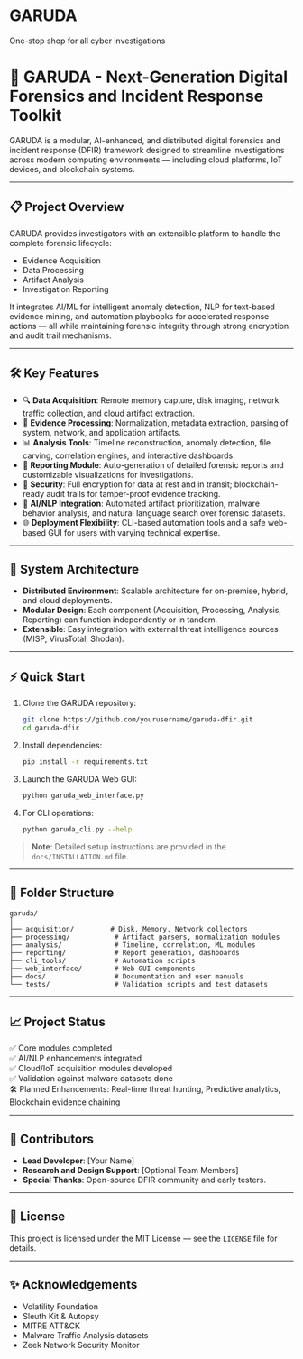 # GARUDA
One-stop shop for all cyber investigations

# 🚀 GARUDA - Next-Generation Digital Forensics and Incident Response Toolkit

GARUDA is a modular, AI-enhanced, and distributed digital forensics and incident response (DFIR) framework designed to streamline investigations across modern computing environments — including cloud platforms, IoT devices, and blockchain systems.

---

## 📋 Project Overview

GARUDA provides investigators with an extensible platform to handle the complete forensic lifecycle:  
- Evidence Acquisition  
- Data Processing  
- Artifact Analysis  
- Investigation Reporting

It integrates AI/ML for intelligent anomaly detection, NLP for text-based evidence mining, and automation playbooks for accelerated response actions — all while maintaining forensic integrity through strong encryption and audit trail mechanisms.

---

## 🛠️ Key Features

- 🔍 **Data Acquisition**: Remote memory capture, disk imaging, network traffic collection, and cloud artifact extraction.  
- 🧹 **Evidence Processing**: Normalization, metadata extraction, parsing of system, network, and application artifacts.  
- 📊 **Analysis Tools**: Timeline reconstruction, anomaly detection, file carving, correlation engines, and interactive dashboards.  
- 📝 **Reporting Module**: Auto-generation of detailed forensic reports and customizable visualizations for investigations.  
- 🔐 **Security**: Full encryption for data at rest and in transit; blockchain-ready audit trails for tamper-proof evidence tracking.  
- 🤖 **AI/NLP Integration**: Automated artifact prioritization, malware behavior analysis, and natural language search over forensic datasets.  
- 🌐 **Deployment Flexibility**: CLI-based automation tools and a safe web-based GUI for users with varying technical expertise.

---

## 🧱 System Architecture

- **Distributed Environment**: Scalable architecture for on-premise, hybrid, and cloud deployments.  
- **Modular Design**: Each component (Acquisition, Processing, Analysis, Reporting) can function independently or in tandem.  
- **Extensible**: Easy integration with external threat intelligence sources (MISP, VirusTotal, Shodan).

---

## ⚡ Quick Start

1. Clone the GARUDA repository:  
   ```bash
   git clone https://github.com/yourusername/garuda-dfir.git
   cd garuda-dfir
   ```

2. Install dependencies:  
   ```bash
   pip install -r requirements.txt
   ```

3. Launch the GARUDA Web GUI:  
   ```bash
   python garuda_web_interface.py
   ```

4. For CLI operations:  
   ```bash
   python garuda_cli.py --help
   ```

> **Note**: Detailed setup instructions are provided in the `docs/INSTALLATION.md` file.

---

## 📂 Folder Structure

```plaintext
garuda/
│
├── acquisition/         # Disk, Memory, Network collectors
├── processing/           # Artifact parsers, normalization modules
├── analysis/             # Timeline, correlation, ML modules
├── reporting/            # Report generation, dashboards
├── cli_tools/            # Automation scripts
├── web_interface/        # Web GUI components
├── docs/                 # Documentation and user manuals
└── tests/                # Validation scripts and test datasets
```

---

## 📈 Project Status

✅ Core modules completed  
✅ AI/NLP enhancements integrated  
✅ Cloud/IoT acquisition modules developed  
✅ Validation against malware datasets done  
🛠️ Planned Enhancements: Real-time threat hunting, Predictive analytics, Blockchain evidence chaining

---

## 🤝 Contributors

- **Lead Developer**: [Your Name]  
- **Research and Design Support**: [Optional Team Members]  
- **Special Thanks**: Open-source DFIR community and early testers.

---

## 📜 License

This project is licensed under the MIT License — see the `LICENSE` file for details.

---

## ✨ Acknowledgements

- Volatility Foundation  
- Sleuth Kit & Autopsy  
- MITRE ATT&CK  
- Malware Traffic Analysis datasets  
- Zeek Network Security Monitor
